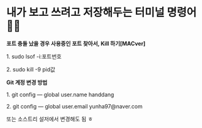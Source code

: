 <h1>내가 보고 쓰려고 저장해두는 터미널 명령어👩‍💻</h1>

<b>포트 충돌 났을 경우 사용중인 포트 찾아서, Kill 하기[MACver]</b>
<p>1. sudo lsof -i:포트번호</p>
<p>2. sudo kill -9 pid값</p>

<b>Git 계정 변경 방법</b>
<p>1. git config — global user.name handdang</p>
<p>2. git config — global user.email yunha97@naver.com</p>
<p>또는 소스트리 설저에서 변경해도 됨 ㅎ</p>

